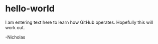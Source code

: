 # hello-world

I am entering text here to learn how GitHub operates.
Hopefully this will work out.

-Nicholas

